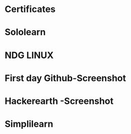# Certificates
# Sololearn
# NDG LINUX
# First day Github-Screenshot
# Hackerearth -Screenshot
# Simplilearn
